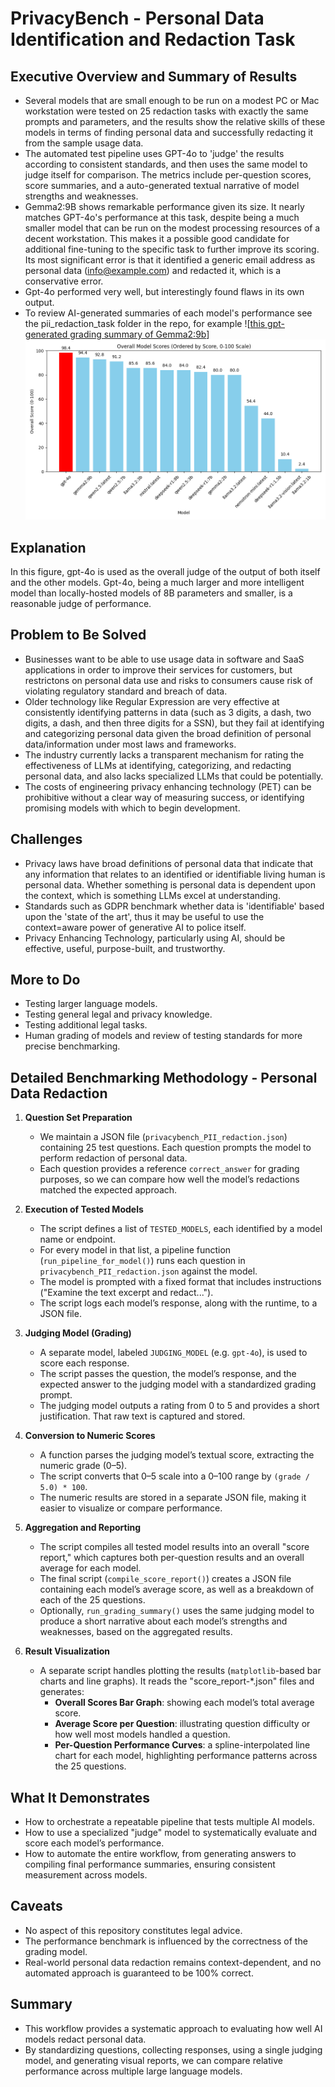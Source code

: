 
# PrivacyBench - Personal Data Identification and Redaction Task

## Executive Overview and Summary of Results
- Several models that are small enough to be run on a modest PC or Mac workstation were tested on 25 redaction tasks with exactly the same prompts and parameters, and the results show the relative skills of these models in terms of finding personal data and successfully redacting it from the sample usage data.
- The automated test pipeline uses GPT-4o to 'judge' the results according to consistent standards, and then uses the same model to judge itself for comparison.  The metrics include per-question scores, score summaries, and a auto-generated textual narrative of model strengths and weaknesses.
- Gemma2:9B shows remarkable performance given its size. It nearly matches GPT-4o's performance at this task, despite being a much smaller model that can be run on the modest processing resources of a decent workstation. This makes it a possible good candidate for additional fine-tuning to the specific task to further improve its scoring. Its most significant error is that it identified a generic email address as personal data ([info@example.com](mailto:info@example.com)) and redacted it, which is a conservative error.
- Gpt-4o performed very well, but interestingly found flaws in its own output.
- To review AI-generated summaries of each model's performance see the pii_redaction_task folder in the repo, for example ![[this gpt-generated grading summary of Gemma2:9b](grading_summary-gemma2-9b-gpt-4o-privacybench_PII_redaction.txt)]
![Average score per question](overall_scores_bar_graph.png)

## Explanation

In this figure, gpt-4o is used as the overall judge of the output of both itself and the other models. Gpt-4o, being a much larger and more intelligent model than locally-hosted models of 8B parameters and smaller, is a reasonable judge of performance.

## Problem to Be Solved

- Businesses want to be able to use usage data in software and SaaS applications in order to improve their services for customers, but restrictons on personal data use and risks to consumers cause risk of violating regulatory standard and breach of data.
- Older technology like Regular Expression are very effective at consistently identifying patterns in data (such as 3 digits, a dash, two digits, a dash, and then three digits for a SSN), but they fail at identifying and categorizing personal data given the broad definition of personal data/information under most laws and frameworks.
- The industry currently lacks a transparent mechanism for rating the effectiveness of LLMs at identifying, categorizing, and redacting personal data, and also lacks specialized LLMs that could be potentially.
- The costs of engineering privacy enhancing technology (PET) can be prohibitive without a clear way of measuring success, or identifying promising models with which to begin development.

## Challenges

- Privacy laws have broad definitions of personal data that indicate that any information that relates to an identified or identifiable living human is personal data.  Whether something is personal data is dependent upon the context, which is something LLMs excel at understanding.
- Standards such as GDPR benchmark whether data is 'identifiable' based upon the 'state of the art', thus it may be useful to use the context=aware power of generative AI to police itself.
- Privacy Enhancing Technology, particularly using AI, should be effective, useful, purpose-built, and trustworthy.

## More to Do
- Testing larger language models.
- Testing general legal and privacy knowledge.
- Testing additional legal tasks.
- Human grading of models and review of testing standards for more precise benchmarking.

## Detailed Benchmarking Methodology - Personal Data Redaction

1. **Question Set Preparation**

    - We maintain a JSON file (`privacybench_PII_redaction.json`) containing 25 test questions. Each question prompts the model to perform redaction of personal data.
    - Each question provides a reference `correct_answer` for grading purposes, so we can compare how well the model’s redactions matched the expected approach.

2. **Execution of Tested Models**

    - The script defines a list of `TESTED_MODELS`, each identified by a model name or endpoint.
    - For every model in that list, a pipeline function (`run_pipeline_for_model()`) runs each question in `privacybench_PII_redaction.json` against the model.
    - The model is prompted with a fixed format that includes instructions ("Examine the text excerpt and redact...").
    - The script logs each model’s response, along with the runtime, to a JSON file.

3. **Judging Model (Grading)**

    - A separate model, labeled `JUDGING_MODEL` (e.g. `gpt-4o`), is used to score each response.
    - The script passes the question, the model’s response, and the expected answer to the judging model with a standardized grading prompt.
    - The judging model outputs a rating from 0 to 5 and provides a short justification. That raw text is captured and stored.

4. **Conversion to Numeric Scores**

    - A function parses the judging model’s textual score, extracting the numeric grade (0–5).
    - The script converts that 0–5 scale into a 0–100 range by `(grade / 5.0) * 100`.
    - The numeric results are stored in a separate JSON file, making it easier to visualize or compare performance.

5. **Aggregation and Reporting**

    - The script compiles all tested model results into an overall "score report," which captures both per-question results and an overall average for each model.
    - The final script (`compile_score_report()`) creates a JSON file containing each model’s average score, as well as a breakdown of each of the 25 questions.
    - Optionally, `run_grading_summary()` uses the same judging model to produce a short narrative about each model’s strengths and weaknesses, based on the aggregated results.

6. **Result Visualization**

    - A separate script handles plotting the results (`matplotlib`-based bar charts and line graphs). It reads the "score_report-*.json" files and generates:
      - **Overall Scores Bar Graph**: showing each model’s total average score.
      - **Average Score per Question**: illustrating question difficulty or how well most models handled a question.
      - **Per-Question Performance Curves**: a spline-interpolated line chart for each model, highlighting performance patterns across the 25 questions.

## What It Demonstrates

- How to orchestrate a repeatable pipeline that tests multiple AI models.
- How to use a specialized "judge" model to systematically evaluate and score each model’s performance.
- How to automate the entire workflow, from generating answers to compiling final performance summaries, ensuring consistent measurement across models.

## Caveats

- No aspect of this repository constitutes legal advice.
- The performance benchmark is influenced by the correctness of the grading model.
- Real-world personal data redaction remains context-dependent, and no automated approach is guaranteed to be 100% correct.

## Summary

- This workflow provides a systematic approach to evaluating how well AI models redact personal data.
- By standardizing questions, collecting responses, using a single judging model, and generating visual reports, we can compare relative performance across multiple large language models.


